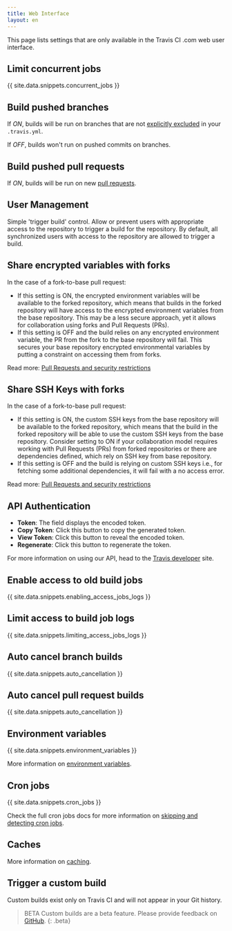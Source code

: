```yaml
---
title: Web Interface
layout: en
---
```


This page lists settings that are only available in the Travis CI .com web user interface.



## Limit concurrent jobs

{{ site.data.snippets.concurrent_jobs }}

## Build pushed branches

If *ON*, builds will be run on branches that are not [explicitly excluded](/user/customizing-the-build/#safelisting-or-blocklisting-branches) in your `.travis.yml`.

If *OFF*, builds won't run on pushed commits on branches.

## Build pushed pull requests

If *ON*, builds will be run on new [pull requests](/user/pull-requests/).

## User Management

Simple 'trigger build' control. Allow or prevent users with appropriate access to the repository to trigger a build for the repository. By default, all synchronized users with access to the repository are allowed to trigger a build.

## Share encrypted variables with forks

In the case of a fork-to-base pull request:

* If this setting is ON, the encrypted environment variables will be available to the forked repository, which means that builds in the forked repository will have access to the encrypted environment variables from the base repository. This may be a less secure approach, yet it allows for collaboration using forks and Pull Requests (PRs).
* If this setting is OFF and the build relies on any encrypted environment variable, the PR from the fork to the base repository will fail. This secures your base repository encrypted environmental variables by putting a constraint on accessing them from forks.

Read more: [Pull Requests and security restrictions](/user/pull-requests/#pull-requests-and-security-restrictions)

## Share SSH Keys with forks

In the case of a fork-to-base pull request:

* If this setting is ON, the custom SSH keys from the base repository will be available to the forked repository, which means that the build in the forked repository will be able to use the custom SSH keys from the base repository. Consider setting to ON if your collaboration model requires working with Pull Requests (PRs) from forked repositories or there are dependencies defined, which rely on SSH key from base repository.
* If this setting is OFF and the build is relying on custom SSH keys i.e., for fetching some additional dependencies, it will fail with a no access error.

Read more: [Pull Requests and security restrictions](/user/pull-requests/#pull-requests-and-security-restrictions)

## API Authentication

- **Token**: The field displays the encoded token.
- **Copy Token**: Click this button to copy the generated token.
- **View Token**: Click this button to reveal the encoded token.
- **Regenerate**: Click this button to regenerate the token. 

For more information on using our API, head to the [Travis developer](developer.travis-ci.com) site.

## Enable access to old build jobs

{{ site.data.snippets.enabling_access_jobs_logs }}

## Limit access to build job logs

{{ site.data.snippets.limiting_access_jobs_logs }}

## Auto cancel branch builds

{{ site.data.snippets.auto_cancellation }}

## Auto cancel pull request builds

{{ site.data.snippets.auto_cancellation }}

## Environment variables

{{ site.data.snippets.environment_variables }}

More information on  [environment variables](/user/environment-variables/#defining-variables-in-repository-settings).

## Cron jobs

{{ site.data.snippets.cron_jobs }}

Check the full cron jobs docs for more information on [skipping and detecting cron jobs](/user/cron-jobs/).

## Caches

More information on [caching](/user/caching/).

## Trigger a custom build

Custom builds exist only on Travis CI and will not appear in your Git history.

> BETA Custom builds are a beta feature. Please provide feedback on [GitHub](https://github.com/travis-ci/beta-features/issues/27).
{: .beta}
